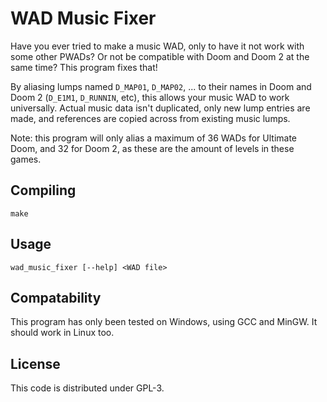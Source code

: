 # WAD Music Fixer

Have you ever tried to make a music WAD, only to have it not work with some other PWADs?
Or not be compatible with Doom and Doom 2 at the same time?
This program fixes that! 

By aliasing lumps named `D_MAP01`, `D_MAP02`, ... to their names in Doom and Doom 2 (`D_E1M1`, `D_RUNNIN`, etc), this allows your music WAD to work universally.
Actual music data isn't duplicated, only new lump entries are made, and references are copied across from existing music lumps.

Note: this program will only alias a maximum of 36 WADs for Ultimate Doom, and 32 for Doom 2, as these are the amount of levels in these games.

## Compiling

```make```

## Usage

```wad_music_fixer [--help] <WAD file>```

## Compatability

This program has only been tested on Windows, using GCC and MinGW.
It should work in Linux too.

## License

This code is distributed under GPL-3.
